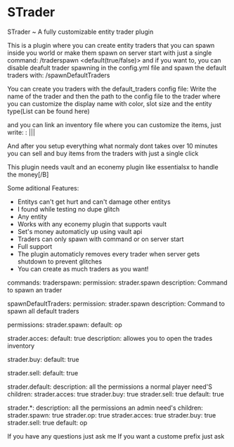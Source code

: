 # STrader
STrader ~ A fully customizable entity trader plugin

This is a plugin where you can create entity traders that you can spawn inside you world or make them spawn on server start with just a single command:
/traderspawn <tradername> <default(true/false)>
and if you want to, you can disable deafult trader spawning in the config.yml file and spawn the default traders with:
/spawnDefaultTraders

You can create you traders with the default_traders config file:
Write the name of the trader and then the path to the config file to the trader where you can customize the display name with color, slot size and the entity type(List can be found here)

and you can link an inventory file where you can customize the items, just write:
<slot>: <Item name>|<buy price>|<sell price>|<stack size>



And after you setup everything what normaly dont takes over 10 minutes you can  sell and buy items from the traders with just a single click

This plugin needs vault and an econemy plugin like essentialsx to handle the money[/B]

Some aditional Features:
- Entitys can't get hurt and can't damage other entitys
- I found while testing no dupe glitch
- Any entity
- Works with any econemy plugin that supports vault
- Set's money automaticly up using vault api
- Traders can only spawn with command or on server start
- Full support
- The plugin automaticly removes every trader when server gets shutdown to prevent glitches
- You can create as much traders as you want!

commands:
  traderspawn:
    permission: strader.spawn
    description: Command to spawn an trader

  spawnDefaultTraders:
    permission: strader.spawn
    description: Command to spawn all default traders



permissions:
  strader.spawn:
    default: op

  strader.acces:
    default: true
description: allowes you to open the trades inventory

  strader.buy:
    default: true

  strader.sell:
    default: true

  strader.default:
description: all the permissions a normal player need'S
    children:
      strader.acces: true
      strader.buy: true
      strader.sell: true
    default: true

  strader.*:
description: all the permissions an admin need's
    children:
      strader.spawn: true
      strader.op: true
      strader.acces: true
      strader.buy: true
      strader.sell: true
    default: op

If you have any questions just ask me
If you want a custome prefix just ask
